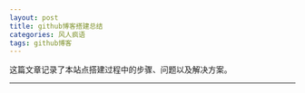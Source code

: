 ```yaml
---
layout: post
title: github博客搭建总结
categories: 风人疯语
tags: github博客
---
```


这篇文章记录了本站点搭建过程中的步骤、问题以及解决方案。

---



